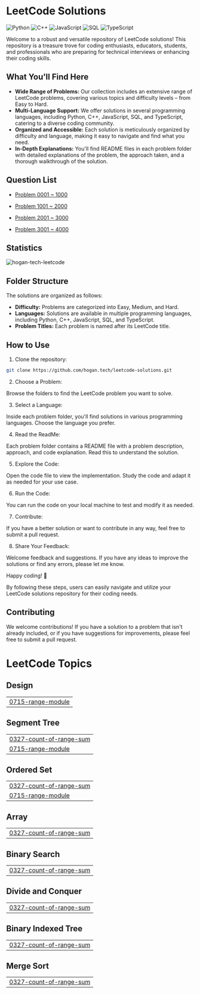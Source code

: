 # LeetCode Solutions

![Python](https://img.shields.io/badge/language-Python-blue.svg)
![C++](https://img.shields.io/badge/language-C++-orange.svg)
![JavaScript](https://img.shields.io/badge/language-JavaScript-yellow.svg)
![SQL](https://img.shields.io/badge/language-SQL-lightgrey.svg)
![TypeScript](https://img.shields.io/badge/language-TypeScript-blue.svg)

Welcome to a robust and versatile repository of LeetCode solutions! This repository is a treasure trove for coding enthusiasts, educators, students, and professionals who are preparing for technical interviews or enhancing their coding skills.

## What You'll Find Here

- **Wide Range of Problems:** Our collection includes an extensive range of LeetCode problems, covering various topics and difficulty levels – from Easy to Hard.
- **Multi-Language Support:** We offer solutions in several programming languages, including Python, C++, JavaScript, SQL, and TypeScript, catering to a diverse coding community.
- **Organized and Accessible:** Each solution is meticulously organized by difficulty and language, making it easy to navigate and find what you need.
- **In-Depth Explanations:** You'll find README files in each problem folder with detailed explanations of the problem, the approach taken, and a thorough walkthrough of the solution.

## Question List

- [Problem 0001 ~ 1000](./Question_List_0001_1000.md)

- [Problem 1001 ~ 2000](./Question_List_1001_2000.md)

- [Problem 2001 ~ 3000](./Question_List_2001_3000.md)

- [Problem 3001 ~ 4000](./Question_List_3001_4000.md)

## Statistics

<img src="https://leetcard.jacoblin.cool/hogantech" alt="hogan-tech-leetcode" />

## Folder Structure

The solutions are organized as follows:

- **Difficulty:** Problems are categorized into Easy, Medium, and Hard.
- **Languages:** Solutions are available in multiple programming languages, including Python, C++, JavaScript, SQL, and TypeScript.
- **Problem Titles:** Each problem is named after its LeetCode title.

## How to Use

1. Clone the repository:

```bash
git clone https://github.com/hogan.tech/leetcode-solutions.git
```

2. Choose a Problem:

Browse the folders to find the LeetCode problem you want to solve.

3. Select a Language:

Inside each problem folder, you'll find solutions in various programming languages. Choose the language you prefer.

4. Read the ReadMe:

Each problem folder contains a README file with a problem description, approach, and code explanation. Read this to understand the solution.

5. Explore the Code:

Open the code file to view the implementation. Study the code and adapt it as needed for your use case.

6. Run the Code:

You can run the code on your local machine to test and modify it as needed.

7. Contribute:

If you have a better solution or want to contribute in any way, feel free to submit a pull request.

8. Share Your Feedback:

Welcome feedback and suggestions. If you have any ideas to improve the solutions or find any errors, please let me know.

Happy coding! 🚀

By following these steps, users can easily navigate and utilize your LeetCode solutions repository for their coding needs.

## Contributing

We welcome contributions! If you have a solution to a problem that isn't already included, or if you have suggestions for improvements, please feel free to submit a pull request.


<!---LeetCode Topics Start-->
# LeetCode Topics
## Design
|  |
| ------- |
| [0715-range-module](https://github.com/hogan-tech/leetcode-solution/tree/master/0715-range-module) |
## Segment Tree
|  |
| ------- |
| [0327-count-of-range-sum](https://github.com/hogan-tech/leetcode-solution/tree/master/0327-count-of-range-sum) |
| [0715-range-module](https://github.com/hogan-tech/leetcode-solution/tree/master/0715-range-module) |
## Ordered Set
|  |
| ------- |
| [0327-count-of-range-sum](https://github.com/hogan-tech/leetcode-solution/tree/master/0327-count-of-range-sum) |
| [0715-range-module](https://github.com/hogan-tech/leetcode-solution/tree/master/0715-range-module) |
## Array
|  |
| ------- |
| [0327-count-of-range-sum](https://github.com/hogan-tech/leetcode-solution/tree/master/0327-count-of-range-sum) |
## Binary Search
|  |
| ------- |
| [0327-count-of-range-sum](https://github.com/hogan-tech/leetcode-solution/tree/master/0327-count-of-range-sum) |
## Divide and Conquer
|  |
| ------- |
| [0327-count-of-range-sum](https://github.com/hogan-tech/leetcode-solution/tree/master/0327-count-of-range-sum) |
## Binary Indexed Tree
|  |
| ------- |
| [0327-count-of-range-sum](https://github.com/hogan-tech/leetcode-solution/tree/master/0327-count-of-range-sum) |
## Merge Sort
|  |
| ------- |
| [0327-count-of-range-sum](https://github.com/hogan-tech/leetcode-solution/tree/master/0327-count-of-range-sum) |
<!---LeetCode Topics End-->